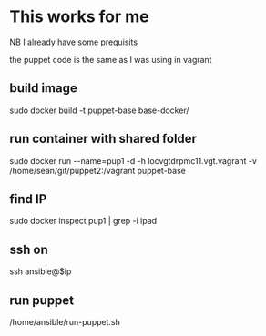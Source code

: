 # This works for me

NB I already have some prequisits

the puppet code is the same as I was using in vagrant

## build image 

sudo docker build -t puppet-base base-docker/ 

## run container with shared folder
sudo docker run --name=pup1 -d -h locvgtdrpmc11.vgt.vagrant   -v /home/sean/git/puppet2:/vagrant  puppet-base


## find IP

sudo docker inspect pup1 | grep -i ipad

## ssh on

ssh ansible@$ip

## run puppet

/home/ansible/run-puppet.sh 




